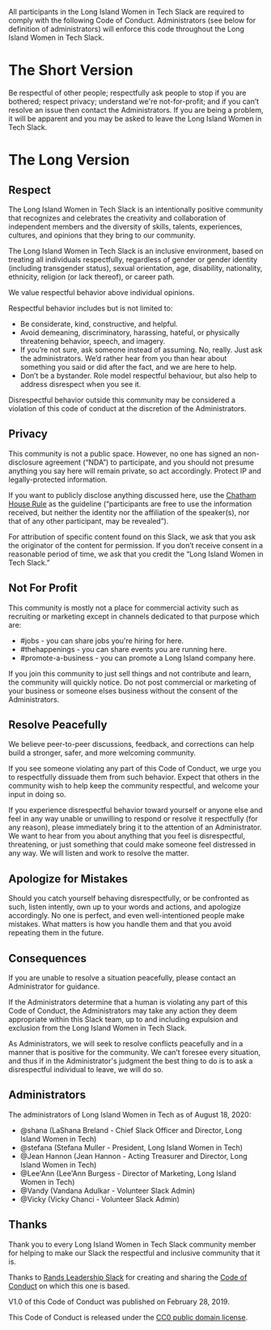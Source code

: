 All participants in the Long Island Women in Tech Slack are required to comply with the following Code of Conduct. Administrators (see below for definition of administrators) will enforce this code throughout the Long Island Women in Tech Slack.

# The Short Version

Be respectful of other people; respectfully ask people to stop if you are bothered; respect privacy; understand we're not-for-profit; and if you can’t resolve an issue then contact the Administrators. If you are being a problem, it will be apparent and you may be asked to leave the Long Island Women in Tech Slack.

# The Long Version

## Respect

The Long Island Women in Tech Slack is an intentionally positive community that recognizes and celebrates the creativity and collaboration of independent members and the diversity of skills, talents, experiences, cultures, and opinions that they bring to our community.

The Long Island Women in Tech Slack is an inclusive environment, based on treating all individuals respectfully, regardless of gender or gender identity (including transgender status), sexual orientation, age, disability, nationality, ethnicity, religion (or lack thereof), or career path.

We value respectful behavior above individual opinions.

Respectful behavior includes but is not limited to:

* Be considerate, kind, constructive, and helpful.
* Avoid demeaning, discriminatory, harassing, hateful, or physically threatening behavior, speech, and imagery.
* If you’re not sure, ask someone instead of assuming. No, really. Just ask the administrators. We’d rather hear from you than hear about something you said or did after the fact, and we are here to help.
* Don’t be a bystander. Role model respectful behaviour, but also help to address disrespect when you see it. 

Disrespectful behavior outside this community may be considered a violation of this code of conduct at the discretion of the Administrators.

## Privacy

This community is not a public space. However, no one has signed an non-disclosure agreement (“NDA”) to participate, and you should not presume anything you say here will remain private, so act accordingly. Protect IP and legally-protected information.

If you want to publicly disclose anything discussed here, use the [Chatham House Rule](https://www.chathamhouse.org/about/chatham-house-rule) as the guideline (“participants are free to use the information received, but neither the identity nor the affiliation of the speaker(s), nor that of any other participant, may be revealed”).

For attribution of specific content found on this Slack, we ask that you ask the originator of the content for permission. If you don’t receive consent in a reasonable period of time, we ask that you credit the “Long Island Women in Tech Slack.”

## Not For Profit

This community is mostly not a place for commercial activity such as recruiting or marketing except in channels dedicated to that purpose which are:

* #jobs - you can share jobs you're hiring for here.
* #thehappenings - you can share events you are running here.
* #promote-a-business - you can promote a Long Island company here.

If you join this community to just sell things and not contribute and learn, the community will quickly notice. Do not post commercial or marketing of your business or someone elses business without the consent of the Administrators. 

## Resolve Peacefully

We believe peer-to-peer discussions, feedback, and corrections can help build a stronger, safer, and more welcoming community.

If you see someone violating any part of this Code of Conduct, we urge you to respectfully dissuade them from such behavior. Expect that others in the community wish to help keep the community respectful, and welcome your input in doing so.

If you experience disrespectful behavior toward yourself or anyone else and feel in any way unable or unwilling to respond or resolve it respectfully (for any reason), please immediately bring it to the attention of an Administrator. We want to hear from you about anything that you feel is disrespectful, threatening, or just something that could make someone feel distressed in any way. We will listen and work to resolve the matter.

## Apologize for Mistakes

Should you catch yourself behaving disrespectfully, or be confronted as such, listen intently, own up to your words and actions, and apologize accordingly. No one is perfect, and even well-intentioned people make mistakes. What matters is how you handle them and that you avoid repeating them in the future.

## Consequences

If you are unable to resolve a situation peacefully, please contact an Administrator for guidance. 

If the Administrators determine that a human is violating any part of this Code of Conduct, the Administrators may take any action they deem appropriate within this Slack team, up to and including expulsion and exclusion from the Long Island Women in Tech Slack.

As Administrators, we will seek to resolve conflicts peacefully and in a manner that is positive for the community. We can’t foresee every situation, and thus if in the Administrator's judgment the best thing to do is to ask a disrespectful individual to leave, we will do so. 

## Administrators

The administrators of Long Island Women in Tech as of August 18, 2020:

* @shana (LaShana Breland - Chief Slack Officer and Director, Long Island Women in Tech)
* @stefana (Stefana Muller - President, Long Island Women in Tech)
* @Jean Hannon (Jean Hannon - Acting Treasurer and Director, Long Island Women in Tech)
* @Lee'Ann (Lee'Ann Burgess - Director of Marketing, Long Island Women in Tech)
* @Vandy (Vandana Adulkar - Volunteer Slack Admin)
* @Vicky (Vicky Chanci - Volunteer Slack Admin)

## Thanks

Thank you to every Long Island Women in Tech Slack community member for helping to make our Slack the respectful and inclusive community that it is.

Thanks to [Rands Leadership Slack](http://randsinrepose.com/welcome-to-rands-leadership-slack/) for creating and sharing the [Code of Conduct](https://github.com/randsleadershipslack/documents-and-resources/blob/master/code-of-conduct.md) on which this one is based. 

V1.0 of this Code of Conduct was published on February 28, 2019.

This Code of Conduct is released under the [CC0 public domain license](https://creativecommons.org/publicdomain/zero/1.0/).
